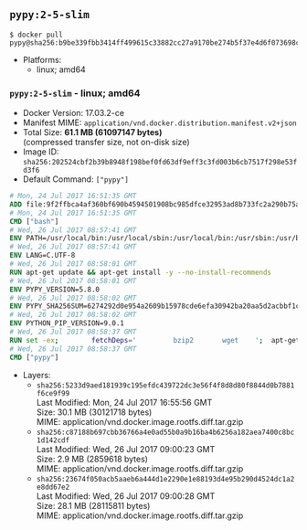 ## `pypy:2-5-slim`

```console
$ docker pull pypy@sha256:b9be339fbb3414ff499615c33882cc27a9170be274b5f37e4d6f073698cdaeff
```

-	Platforms:
	-	linux; amd64

### `pypy:2-5-slim` - linux; amd64

-	Docker Version: 17.03.2-ce
-	Manifest MIME: `application/vnd.docker.distribution.manifest.v2+json`
-	Total Size: **61.1 MB (61097147 bytes)**  
	(compressed transfer size, not on-disk size)
-	Image ID: `sha256:202524cbf2b39b8948f198bef0fd63df9eff3c3fd003b6cb7517f298e53fd3f6`
-	Default Command: `["pypy"]`

```dockerfile
# Mon, 24 Jul 2017 16:51:35 GMT
ADD file:9f2ffbca4af360bf690b4594501908bc985dfce32953ad8b733fc2a290b75a80 in / 
# Mon, 24 Jul 2017 16:51:35 GMT
CMD ["bash"]
# Wed, 26 Jul 2017 08:57:41 GMT
ENV PATH=/usr/local/bin:/usr/local/sbin:/usr/local/bin:/usr/sbin:/usr/bin:/sbin:/bin
# Wed, 26 Jul 2017 08:57:41 GMT
ENV LANG=C.UTF-8
# Wed, 26 Jul 2017 08:58:01 GMT
RUN apt-get update && apt-get install -y --no-install-recommends 		ca-certificates 		libexpat1 		libffi6 		libgdbm3 		libsqlite3-0 	&& rm -rf /var/lib/apt/lists/*
# Wed, 26 Jul 2017 08:58:01 GMT
ENV PYPY_VERSION=5.8.0
# Wed, 26 Jul 2017 08:58:02 GMT
ENV PYPY_SHA256SUM=6274292d0e954a2609b15978cde6efa30942ba20aa5d2acbbf1c70c0a54e9b1e
# Wed, 26 Jul 2017 08:58:02 GMT
ENV PYTHON_PIP_VERSION=9.0.1
# Wed, 26 Jul 2017 08:58:37 GMT
RUN set -ex; 		fetchDeps=' 		bzip2 		wget 	'; 	apt-get update && apt-get install -y $fetchDeps --no-install-recommends && rm -rf /var/lib/apt/lists/*; 		wget -O pypy.tar.bz2 "https://bitbucket.org/pypy/pypy/downloads/pypy2-v${PYPY_VERSION}-linux64.tar.bz2"; 	echo "$PYPY_SHA256SUM *pypy.tar.bz2" | sha256sum -c; 	tar -xjC /usr/local --strip-components=1 -f pypy.tar.bz2; 	rm pypy.tar.bz2; 		wget -O get-pip.py 'https://bootstrap.pypa.io/get-pip.py'; 		pypy get-pip.py 		--disable-pip-version-check 		--no-cache-dir 		"pip==$PYTHON_PIP_VERSION" 	; 	pip --version; 		rm -f get-pip.py; 		apt-get purge -y --auto-remove $fetchDeps
# Wed, 26 Jul 2017 08:58:37 GMT
CMD ["pypy"]
```

-	Layers:
	-	`sha256:5233d9aed181939c195efdc439722dc3e56f4f8d8d80f8844d0b7881f6ce9f99`  
		Last Modified: Mon, 24 Jul 2017 16:55:56 GMT  
		Size: 30.1 MB (30121718 bytes)  
		MIME: application/vnd.docker.image.rootfs.diff.tar.gzip
	-	`sha256:c87188b697cbb36766a4e0ad55b0a9b16ba4b6256a182aea7400c8bc1d142cdf`  
		Last Modified: Wed, 26 Jul 2017 09:00:23 GMT  
		Size: 2.9 MB (2859618 bytes)  
		MIME: application/vnd.docker.image.rootfs.diff.tar.gzip
	-	`sha256:23674f050acb5aaeb6a444d1e2290e1e88193d4e95b290d4524dc1a2e8dd67e2`  
		Last Modified: Wed, 26 Jul 2017 09:00:28 GMT  
		Size: 28.1 MB (28115811 bytes)  
		MIME: application/vnd.docker.image.rootfs.diff.tar.gzip
